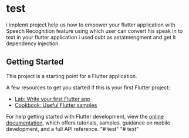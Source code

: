 # test

i implemt project help us how to empower your flutter application with Speech Recognition feature using which user can convert his speak in to text in your flutter application i used cubt as astatmengment and get it dependency injection.

## Getting Started

This project is a starting point for a Flutter application.

A few resources to get you started if this is your first Flutter project:

- [Lab: Write your first Flutter app](https://docs.flutter.dev/get-started/codelab)
- [Cookbook: Useful Flutter samples](https://docs.flutter.dev/cookbook)

For help getting started with Flutter development, view the
[online documentation](https://docs.flutter.dev/), which offers tutorials,
samples, guidance on mobile development, and a full API reference.
"# test" 
"# test" 
